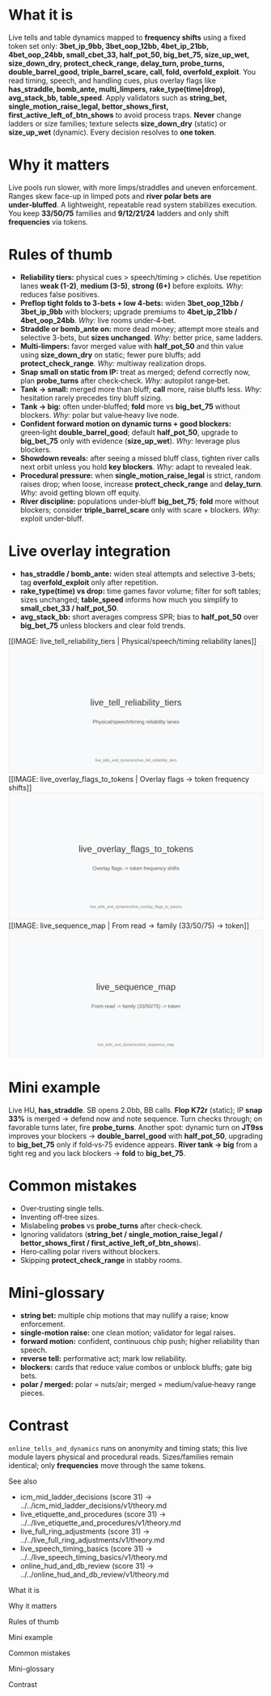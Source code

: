 # What it is
Live tells and table dynamics mapped to **frequency shifts** using a fixed token set only: **3bet_ip_9bb, 3bet_oop_12bb, 4bet_ip_21bb, 4bet_oop_24bb, small_cbet_33, half_pot_50, big_bet_75, size_up_wet, size_down_dry, protect_check_range, delay_turn, probe_turns, double_barrel_good, triple_barrel_scare, call, fold, overfold_exploit**. 
You read timing, speech, and handling cues, plus overlay flags like **has_straddle, bomb_ante, multi_limpers, rake_type(time|drop), avg_stack_bb, table_speed**. 
Apply validators such as **string_bet, single_motion_raise_legal, bettor_shows_first, first_active_left_of_btn_shows** to avoid process traps. 
**Never** change ladders or size families; texture selects **size_down_dry** (static) or **size_up_wet** (dynamic). Every decision resolves to **one token**.

# Why it matters
Live pools run slower, with more limps/straddles and uneven enforcement. Ranges skew face-up in limped pots and **river polar bets are under‑bluffed**. A lightweight, repeatable read system stabilizes execution. You keep **33/50/75** families and **9/12/21/24** ladders and only shift **frequencies** via tokens.

# Rules of thumb
- **Reliability tiers:** physical cues > speech/timing > clichés. Use repetition lanes **weak (1-2)**, **medium (3-5)**, **strong (6+)** before exploits. *Why:* reduces false positives.
- **Preflop tight folds to 3-bets + low 4-bets:** widen **3bet_oop_12bb / 3bet_ip_9bb** with blockers; upgrade premiums to **4bet_ip_21bb / 4bet_oop_24bb**. *Why:* live rooms under‑4‑bet.
- **Straddle or bomb_ante on:** more dead money; attempt more steals and selective 3-bets, but **sizes unchanged**. *Why:* better price, same ladders.
- **Multi‑limpers:** favor merged value with **half_pot_50** and thin value using **size_down_dry** on static; fewer pure bluffs; add **protect_check_range**. *Why:* multiway realization drops.
- **Snap small on static from IP:** treat as merged; defend correctly now, plan **probe_turns** after check‑check. *Why:* autopilot range‑bet.
- **Tank → small:** merged more than bluff; **call** more, raise bluffs less. *Why:* hesitation rarely precedes tiny bluff sizing.
- **Tank → big:** often under‑bluffed; **fold** more vs **big_bet_75** without blockers. *Why:* polar but value‑heavy live node.
- **Confident forward motion on dynamic turns + good blockers:** green‑light **double_barrel_good**; default **half_pot_50**, upgrade to **big_bet_75** only with evidence (**size_up_wet**). *Why:* leverage plus blockers.
- **Showdown reveals:** after seeing a missed bluff class, tighten river calls next orbit unless you hold **key blockers**. *Why:* adapt to revealed leak.
- **Procedural pressure:** when **single_motion_raise_legal** is strict, random raises drop; when loose, increase **protect_check_range** and **delay_turn**. *Why:* avoid getting blown off equity.
- **River discipline:** populations under‑bluff **big_bet_75**; **fold** more without blockers; consider **triple_barrel_scare** only with scare + blockers. *Why:* exploit under‑bluff.

# Live overlay integration
- **has_straddle / bomb_ante:** widen steal attempts and selective 3-bets; tag **overfold_exploit** only after repetition.
- **rake_type(time) vs drop:** time games favor volume; filter for soft tables; sizes unchanged; **table_speed** informs how much you simplify to **small_cbet_33 / half_pot_50**.
- **avg_stack_bb:** short averages compress SPR; bias to **half_pot_50** over **big_bet_75** unless blockers and clear fold trends.

[[IMAGE: live_tell_reliability_tiers | Physical/speech/timing reliability lanes]]
![Physical/speech/timing reliability lanes](images/live_tell_reliability_tiers.svg)
[[IMAGE: live_overlay_flags_to_tokens | Overlay flags -> token frequency shifts]]
![Overlay flags -> token frequency shifts](images/live_overlay_flags_to_tokens.svg)
[[IMAGE: live_sequence_map | From read -> family (33/50/75) -> token]]
![From read -> family (33/50/75) -> token](images/live_sequence_map.svg)

# Mini example
Live HU, **has_straddle**. SB opens 2.0bb, BB calls. **Flop K72r** (static); IP **snap 33%** is merged → defend now and note sequence. Turn checks through; on favorable turns later, fire **probe_turns**. 
Another spot: dynamic turn on **JT9ss** improves your blockers → **double_barrel_good** with **half_pot_50**, upgrading to **big_bet_75** only if fold‑vs‑75 evidence appears. **River tank → big** from a tight reg and you lack blockers → **fold** to **big_bet_75**.

# Common mistakes
- Over‑trusting single tells.
- Inventing off‑tree sizes.
- Mislabeling **probes** vs **probe_turns** after check‑check.
- Ignoring validators (**string_bet / single_motion_raise_legal / bettor_shows_first / first_active_left_of_btn_shows**).
- Hero‑calling polar rivers without blockers.
- Skipping **protect_check_range** in stabby rooms.

# Mini‑glossary
- **string bet:** multiple chip motions that may nullify a raise; know enforcement.
- **single‑motion raise:** one clean motion; validator for legal raises.
- **forward motion:** confident, continuous chip push; higher reliability than speech.
- **reverse tell:** performative act; mark low reliability.
- **blockers:** cards that reduce value combos or unblock bluffs; gate big bets.
- **polar / merged:** polar = nuts/air; merged = medium/value‑heavy range pieces.

# Contrast
`online_tells_and_dynamics` runs on anonymity and timing stats; this live module layers physical and procedural reads. Sizes/families remain identical; only **frequencies** move through the same tokens.

See also
- icm_mid_ladder_decisions (score 31) → ../../icm_mid_ladder_decisions/v1/theory.md
- live_etiquette_and_procedures (score 31) → ../../live_etiquette_and_procedures/v1/theory.md
- live_full_ring_adjustments (score 31) → ../../live_full_ring_adjustments/v1/theory.md
- live_speech_timing_basics (score 31) → ../../live_speech_timing_basics/v1/theory.md
- online_hud_and_db_review (score 31) → ../../online_hud_and_db_review/v1/theory.md

What it is

Why it matters

Rules of thumb

Mini example

Common mistakes

Mini-glossary

Contrast
